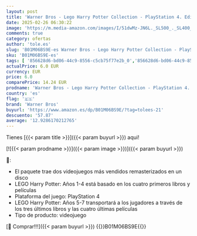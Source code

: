 ```yaml
---
layout: post
title: 'Warner Bros - Lego Harry Potter Collection - PlayStation 4. Edition: Estándar'
date: 2025-02-26 06:30:22
image: 'https://m.media-amazon.com/images/I/51dwMz-JN6L._SL500_._SL400_.jpg'
comments: true
category: ofertas
author: 'tole.es'
slug: 'B01M06BS9E-es Warner Bros - Lego Harry Potter Collection - PlayStation...'
sku: 'B01M06BS9E-es'
tags: [ '856628d6-bd06-44c9-8556-c5cb75f77e2b_0','856628d6-bd06-44c9-8556-c5cb75f77e2b_3801','856628d6-bd06-44c9-8556-c5cb75f77e2b_401','856628d6-bd06-44c9-8556-c5cb75f77e2b_7801','856628d6-bd06-44c9-8556-c5cb75f77e2b_8101','Arborist Merchandising Root','Hardware y juegos para PlayStation 4','Juegos PS4','Juegos para PlayStation 4','Self Service','Special Features Stores','Tienda de Warner Bros Videojuegos','Tienda de consolas y videojuegos infantiles','Videojuegos','Videojuegos Harry Potter','playstation','warner bros','🇪🇸', ]
actualPrice: 6.0 EUR
currency: EUR
price: 6.0
comparePrice: 14.24 EUR
prodname: 'Warner Bros - Lego Harry Potter Collection - PlayStation 4. Edition: Estándar'
country: 'es'
flag: '🇪🇸'
brand: 'Warner Bros'
buyurl: 'https://www.amazon.es/dp/B01M06BS9E/?tag=tolees-21'
descuento: '57.87'
average: '12.9286170212765'
---
```


Tienes [{{< param title >}}]({{< param buyurl >}}) aqui!

[![{{< param prodname >}}]({{< param image >}})]({{< param buyurl >}})

🔎:

- El paquete trae dos videojuegos más vendidos remasterizados en un disco
- LEGO Harry Potter: Años 1-4 está basado en los cuatro primeros libros y películas
- Plataforma del juego: PlayStation 4
- LEGO Harry Potter: Años 5-7 transportará a los jugadores a través de los tres últimos libros y las cuatro últimas películas
- Tipo de producto: videojuego

[🛒 Comprar!!!]({{< param buyurl >}})
{{<world>}}B01M06BS9E{{</world>}}
